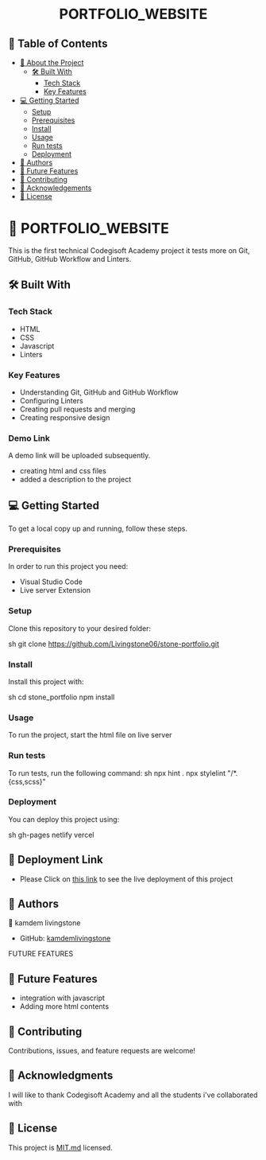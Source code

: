 <a name="readme-top"></a>

<div align="center">

  <br/>

  <h1><b>PORTFOLIO_WEBSITE</b></h1>

</div>

## 📗 Table of Contents

- [📖 About the Project](#about-project)
  - [🛠 Built With](#built-with)
    - [Tech Stack](#tech-stack)
    - [Key Features](#key-features)
- [💻 Getting Started](#getting-started)
  - [Setup](#setup)
  - [Prerequisites](#prerequisites)
  - [Install](#install)
  - [Usage](#usage)
  - [Run tests](#run-tests)
  - [Deployment](#deployment)
- [👥 Authors](#authors)
- [🔭 Future Features](#future-features)
- [🤝 Contributing](#contributing)
- [🙏 Acknowledgements](#acknowledgements)
- [📝 License](#license)

# 📖 PORTFOLIO_WEBSITE
 <a name="about-project"></a>

This is the first technical Codegisoft Academy project it tests more on Git, GitHub, GitHub Workflow and Linters.


## 🛠 Built With <a name="built-with"></a>

### Tech Stack <a name="tech-stack"></a>

- HTML
- CSS
- Javascript
- Linters

### Key Features <a name="key-features"></a>

- Understanding Git, GitHub and GitHub Workflow
- Configuring Linters
- Creating pull requests and merging
- Creating responsive design

### Demo Link <a name="demo-link"></a>

A demo link will be uploaded subsequently.
- creating html and css files
- added a description to the project

## 💻 Getting Started <a name="getting-started"></a>

To get a local copy up and running, follow these steps.

### Prerequisites

In order to run this project you need:

- Visual Studio Code
- Live server Extension

### Setup

Clone this repository to your desired folder:

sh
 git clone https://github.com/Livingstone06/stone-portfolio.git


### Install

Install this project with:

sh
  cd stone_portfolio
  npm install



### Usage

To run the project, start the html file on live server

### Run tests

To run tests, run the following command:
sh
  npx hint .
  npx stylelint "/*.{css,scss}"


### Deployment

You can deploy this project using:

sh
  gh-pages
  netlify
  vercel
## 🚀 Deployment Link <a name="deployment"></a>
- Please Click on [this link](#) to see the live deployment of this project
## 👥 Authors <a name="authors"></a>

👤 kamdem livingstone

- GitHub: [kamdemlivingstone](https://github.com/teguialivingstone)

 FUTURE FEATURES 

 ## 🔭 Future Features <a name="future-features"></a>

- integration with javascript
- Adding more html contents

## 🤝 Contributing <a name="contributing"></a>

Contributions, issues, and feature requests are welcome!

## 🙏 Acknowledgments <a name="acknowledgements"></a>

I will like to thank Codegisoft Academy and all the students i've collaborated with

## 📝 License <a name="license"></a>

This project is [MIT.md](LICENSE.md) licensed.